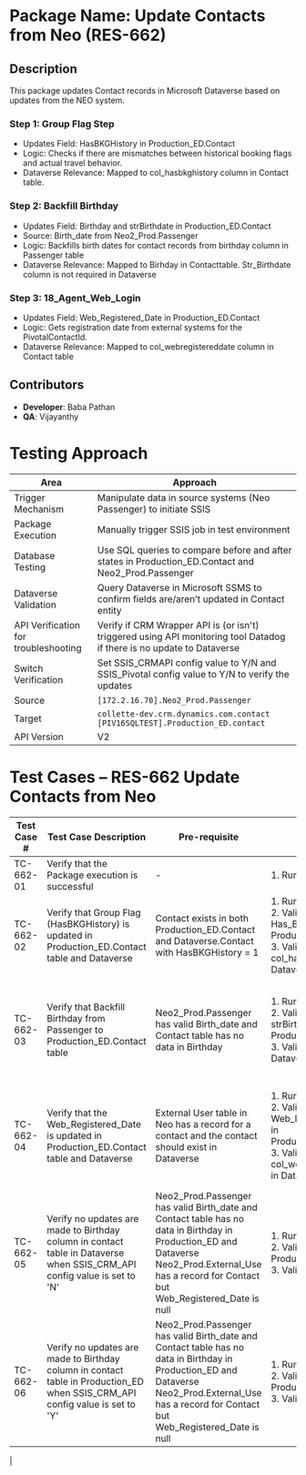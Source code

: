 # Package Name: Update Contacts from Neo (RES-662)
## Description 
This package updates Contact records in Microsoft Dataverse based on updates from the NEO system.
### Step 1: Group Flag Step
- Updates Field: HasBKGHistory in Production_ED.Contact
- Logic: Checks if there are mismatches between historical booking flags and actual travel behavior.
- Dataverse Relevance:  Mapped to col_hasbkghistory column in Contact table.
### Step 2: Backfill Birthday
- Updates Field: Birthday and strBirthdate in Production_ED.Contact
- Source: Birth_date from Neo2_Prod.Passenger
- Logic: Backfills birth dates for contact records from birthday column in Passenger table 
- Dataverse Relevance:  Mapped to Birhday in Contacttable. Str_Birthdate column is not required in Dataverse
### Step 3: 18_Agent_Web_Login
- Updates Field: Web_Registered_Date in Production_ED.Contact
- Logic: Gets registration date from external systems for the PivotalContactId.
- Dataverse Relevance: Mapped to col_webregistereddate column in Contact table
## Contributors

- **Developer**: Baba Pathan  
- **QA**: Vijayanthy

# Testing Approach 

| **Area**                          | **Approach**                                                                                                                                     |
|----------------------------------|-----------------------------------------------------------------------------------------------------------------------|
| Trigger Mechanism                | Manipulate data in source systems (Neo Passenger) to initiate SSIS                                                    |
| Package Execution                | Manually trigger SSIS job in test environment                                                                         |
| Database Testing                 | Use SQL queries to compare before and after states in Production_ED.Contact and Neo2_Prod.Passenger                   |
| Dataverse Validation             | Query Dataverse in Microsoft SSMS to confirm fields are/aren’t updated in Contact entity                              |
| API Verification for troubleshooting | Verify if CRM Wrapper API is (or isn't) triggered using API monitoring tool Datadog if there is no update to Dataverse                          |
| Switch Verification              | Set SSIS_CRMAPI config value to Y/N and SSIS_Pivotal config value to Y/N to verify the updates                                                  |
| Source                           | `[172.2.16.70].Neo2_Prod.Passenger`                                                                                                              |
| Target                           | `collette-dev.crm.dynamics.com.contact`<br>`[PIV16SQLTEST].Production_ED.contact`                                                              |
| API Version                      | V2         

# Test Cases – RES-662 Update Contacts from Neo

| **Test Case #** | **Test Case Description** | **Pre-requisite** | **Test Steps** | **Test Data** | **Expected Result** | **Actual Result** | **Status** | **Notes** |
|-----------------|---------------------------|--------------------|----------------|----------------|----------------------|-------------------|------------|-----------|
| TC-662-01 | Verify that the Package execution is successful | - | 1. Run SSIS package | - | Package should be executed successfully with no errors | Package execution is success | Pass | - |
| TC-662-02 | Verify that Group Flag (HasBKGHistory) is updated in Production_ED.Contact table and Dataverse | Contact exists in both Production_ED.Contact and Dataverse.Contact with HasBKGHistory = 1 | 1. Run package<br>2. Validate Has_Bkg_History in Production_ED.Contact<br>3. Validate col_hasbkgHistory in Dataverse.contact | `0x00000000000727DA` | Package updates Has_Bkg_History to 0 in Production_ED and Dataverse | Has_Bkg_History in Production_ED.Contact updated to 0, so is col_hasbkgHistory in Dataverse.contact | Pass | Execute query to update Has_Bkg_History of a contact to 1 |
| TC-662-03 | Verify that Backfill Birthday from Passenger to Production_ED.Contact table | Neo2_Prod.Passenger has valid Birth_date and Contact table has no data in Birthday | 1. Run package<br>2. Validate Birthday, strBirthdate in Production_ED.Contact<br>3. Validate Birthday in Dataverse | `0x020000000009D6` | Birthday in Production_ED.Contact and Birthday in Dataverse.Contact should be updated | Birthday in Production_ED.Contact is updated and Birthday field in Dataverse.Contact is updated | Pass | To verify this test case, a contact is picked which exists in both Dataverse and Pivotal Production with Birthday null. Add booking to the contact and modify Birthday in Passenger screen. |
| TC-662-04 | Verify that the Web_Registered_Date is updated in Production_ED.Contact table and Dataverse | External User table in Neo has a record for a contact and the contact should exist in Dataverse | 1. Run package<br>2. Validate Web_Registered_Date in Production_ED.Contact<br>3. Validate col_webregistereddate in Dataverse.contact | `0x010D90000000424`<br>`0x00000000006CFA06`<br>`0x0000000006CC18C`<br>`0x0000000006CD204` | Package updates Web_Registered_Date for the contact with the Neo2_Prod.External_Use t.create_date in Production_ED.Contact and col_webregistereddate in Dataverse.contact | Web_Registered_Date in Production_ED.Contact updated and so is col_webregistereddate in Dataverse.contact | Pass | col_webregistereddate updated in contact table for the four contact records |
| TC-662-05 | Verify no updates are made to Birthday column in contact table in Dataverse when SSIS_CRM_API config value is set to 'N' | Neo2_Prod.Passenger has valid Birth_date and Contact table has no data in Birthday in Production_ED and Dataverse<br>Neo2_Prod.External_Use has a record for Contact but Web_Registered_Date is null | 1. Run package<br>2. Validate Production_ED.Contact<br>3. Validate Dataverse | - | Birthday and Web_Registered_Date columns in Production_ED.Contact table updated but no update to Birthday and col_webregistereddate columns in Dataverse.contact | As expected | Pass | - |
| TC-662-06 | Verify no updates are made to Birthday column in contact table in Production_ED when SSIS_CRM_API config value is set to 'Y' | Neo2_Prod.Passenger has valid Birth_date and Contact table has no data in Birthday in Production_ED and Dataverse<br>Neo2_Prod.External_Use has a record for Contact but Web_Registered_Date is null | 1. Run package<br>2. Validate Production_ED.Contact<br>3. Validate Dataverse | - | Birthday and Web_Registered_Date columns in Production_ED.Contact table not updated but col_webregistereddate in Dataverse.Contact was updated | Birthday in Production_ED is not updated<br>Birthday in Dynamics is updated | Pass | - |
|


